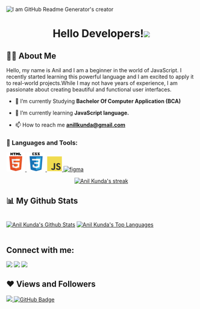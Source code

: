![I am GitHub Readme Generator's creator](https://github.com/Anil-Developers/Anil-Developers/blob/main/CoverProfile.png)

<h1 align="center">Hello Developers!<img src="https://raw.githubusercontent.com/MartinHeinz/MartinHeinz/master/wave.gif" width="30px"> </h1>  

## 🙋‍♂️ About Me

Hello, my name is Anil and I am a beginner in the world of JavaScript. I recently started learning this powerful language and I am excited to apply it to real-world projects.While I may not have years of experience, I am passionate about creating beautiful and functional user interfaces.

- 🔭 I’m currently Studying **Bachelor Of Computer Application (BCA)**

- 🌱 I’m currently learning **JavaScript language.**

- 📫 How to reach me **anillkunda@gmail.com**

<h3 align="left">🚀 Languages and Tools:</h3>
<p align="left"> 
    <a href="https://www.w3.org/html/" target="_blank" rel="noreferrer"> 
        <img src="https://raw.githubusercontent.com/devicons/devicon/master/icons/html5/html5-original-wordmark.svg" alt="html5" width="50" height="50"/> </a>
    <a href="https://www.w3schools.com/css/" target="_blank" rel="noreferrer"> 
        <img src="https://raw.githubusercontent.com/devicons/devicon/master/icons/css3/css3-original-wordmark.svg" alt="css3" width="50" height="50"/> </a>
    <a href="https://developer.mozilla.org/en-US/docs/Web/JavaScript" target="_blank" rel="noreferrer">
        <img src="https://raw.githubusercontent.com/devicons/devicon/master/icons/javascript/javascript-original.svg" alt="javascript" width="40" height="40"/> </a>
    <a href="https://www.figma.com/" target="_blank" rel="noreferrer"> 
        <img src="https://www.vectorlogo.zone/logos/figma/figma-icon.svg" alt="figma" width="40" height="40"/> </a> 
</p>

<p align="center">
    <a href="https://github.com/Anil-Developers/github-readme-streak-stats">
        <img title="🔥 Get streak stats for your profile at git.io/streak-stats" alt="Anil Kunda's streak" src="https://github-readme-streak-stats.herokuapp.com/?user=Anil-Developers&theme=black-ice&hide_border=true&stroke=0000&background=060A0CD0"/>
    </a>
</p>

## 📊 My Github Stats

  <br/>
    <a href="https://github.com/Anil-Developers/github-readme-stats"><img alt="Anil Kunda's Github Stats" src="https://github-readme-stats.vercel.app/api?username=Anil-Developers&show_icons=true&count_private=true&theme=react&hide_border=true&bg_color=0D1117" /></a>
  <a href="https://github.com/Anil-Developers/github-readme-stats"><img alt="Anil Kunda's Top Languages" src="https://github-readme-stats.vercel.app/api/top-langs/?username=Anil-Developers&langs_count=8&count_private=true&layout=compact&theme=react&hide_border=true&bg_color=0D1117" /></a>

<br/>
<br/>

## Connect with me:
<p align="left">

<a href = "https://www.linkedin.com/in/anil-kunda-10b810265/"><img src="https://img.icons8.com/fluent/48/000000/linkedin.png"/></a>
<a href = "https://twitter.com/anilkunda_"><img src="https://img.icons8.com/fluent/48/000000/twitter.png"/></a>
<a href = "https://www.instagram.com/anilkunda_/"><img src="https://img.icons8.com/fluent/48/000000/instagram-new.png"/></a>

</p>

## ❤ Views and Followers
<a href="https://github.com/Anil-Developers-DAS/github-profile-views-counter">
    <img src="https://komarev.com/ghpvc/?username=Anil-Developers">
</a>
<a href="https://github.com/Anil-Developers?tab=followers"><img src="https://img.shields.io/github/followers/Anil-Developers?label=Followers&style=social" alt="GitHub Badge"></a>
